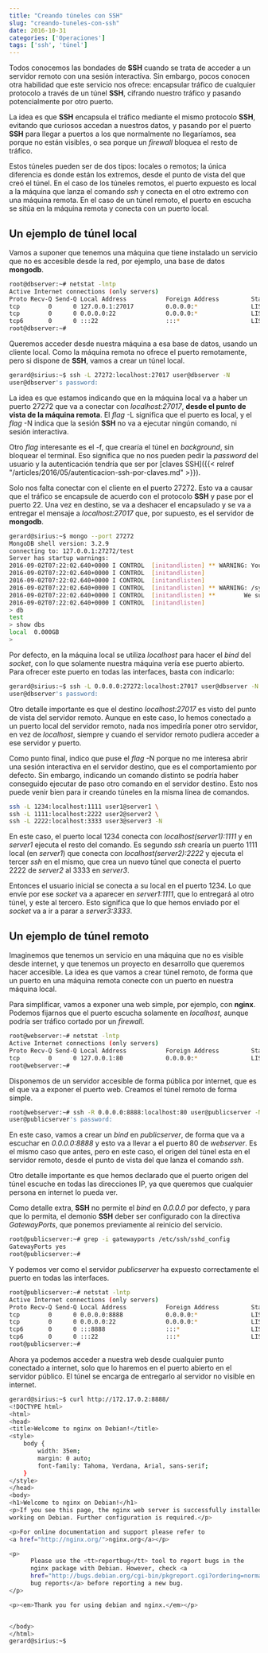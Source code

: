 ```yaml
---
title: "Creando túneles con SSH"
slug: "creando-tuneles-con-ssh"
date: 2016-10-31
categories: ['Operaciones']
tags: ['ssh', 'túnel']
---
```


Todos conocemos las bondades de **SSH** cuando se trata de acceder a un servidor remoto con una sesión interactiva. Sin embargo, pocos conocen otra habilidad que este servicio nos ofrece: encapsular tráfico de cualquier protocolo a través de un túnel **SSH**, cifrando nuestro tráfico y pasando potencialmente por otro puerto.<!--more-->

La idea es que **SSH** encapsula el tráfico mediante el mismo protocolo **SSH**, evitando que curiosos accedan a nuestros datos, y pasando por el puerto **SSH** para llegar a puertos a los que normalmente no llegaríamos, sea porque no están visibles, o sea porque un *firewall* bloquea el resto de tráfico.

Estos túneles pueden ser de dos tipos: locales o remotos; la única diferencia es donde están los extremos, desde el punto de vista del que creó el túnel. En el caso de los túneles remotos, el puerto expuesto es local a la máquina que lanza el comando *ssh* y conecta en el otro extremo con una máquina remota. En el caso de un túnel remoto, el puerto en escucha se sitúa en la máquina remota y conecta con un puerto local.

## Un ejemplo de túnel local

Vamos a suponer que tenemos una máquina que tiene instalado un servicio que no es accesible desde la red, por ejemplo, una base de datos **mongodb**.

```bash
root@dbserver:~# netstat -lntp
Active Internet connections (only servers)
Proto Recv-Q Send-Q Local Address           Foreign Address         State       PID/Program name
tcp        0      0 127.0.0.1:27017         0.0.0.0:*               LISTEN      3194/mongod     
tcp        0      0 0.0.0.0:22              0.0.0.0:*               LISTEN      1/sshd          
tcp6       0      0 :::22                   :::*                    LISTEN      1/sshd          
root@dbserver:~# 
```

Queremos acceder desde nuestra máquina a esa base de datos, usando un cliente local. Como la máquina remota no ofrece el puerto remotamente, pero si dispone de **SSH**, vamos a crear un túnel local.

```bash
gerard@sirius:~$ ssh -L 27272:localhost:27017 user@dbserver -N
user@dbserver's password: 
```

La idea es que estamos indicando que en la máquina local va a haber un puerto 27272 que va a conectar con *localhost:27017*, **desde el punto de vista de la máquina remota**. El *flag* -L significa que el puerto es local, y el *flag* -N indica que la sesión **SSH** no va a ejecutar ningún comando, ni sesión interactiva.

Otro *flag* interesante es el -f, que crearía el túnel en *background*, sin bloquear el terminal. Eso significa que no nos pueden pedir la *password* del usuario y la autenticación tendría que ser por [claves SSH]({{< relref "/articles/2016/05/autenticacion-ssh-por-claves.md" >}}).

Solo nos falta conectar con el cliente en el puerto 27272. Esto va a causar que el tráfico se encapsule de acuerdo con el protocolo **SSH** y pase por el puerto 22. Una vez en destino, se va a deshacer el encapsulado y se va a entregar el mensaje a *localhost:27017* que, por supuesto, es el servidor de **mongodb**.

```bash
gerard@sirius:~$ mongo --port 27272
MongoDB shell version: 3.2.9
connecting to: 127.0.0.1:27272/test
Server has startup warnings: 
2016-09-02T07:22:02.640+0000 I CONTROL  [initandlisten] ** WARNING: You are running this process as the root user, which is not recommended.
2016-09-02T07:22:02.640+0000 I CONTROL  [initandlisten] 
2016-09-02T07:22:02.640+0000 I CONTROL  [initandlisten] 
2016-09-02T07:22:02.640+0000 I CONTROL  [initandlisten] ** WARNING: /sys/kernel/mm/transparent_hugepage/defrag is 'always'.
2016-09-02T07:22:02.640+0000 I CONTROL  [initandlisten] **        We suggest setting it to 'never'
2016-09-02T07:22:02.640+0000 I CONTROL  [initandlisten] 
> db
test
> show dbs
local  0.000GB
> 
```

Por defecto, en la máquina local se utiliza *localhost* para hacer el *bind* del *socket*, con lo que solamente nuestra máquina vería ese puerto abierto. Para ofrecer este puerto en todas las interfaces, basta con indicarlo:

```bash
gerard@sirius:~$ ssh -L 0.0.0.0:27272:localhost:27017 user@dbserver -N
user@dbserver's password: 
```

Otro detalle importante es que el destino *localhost:27017* es visto del punto de vista del servidor remoto. Aunque en este caso, lo hemos conectado a un puerto local del servidor remoto, nada nos impediría poner otro servidor, en vez de *localhost*, siempre y cuando el servidor remoto pudiera acceder a ese servidor y puerto.

Como punto final, indico que puse el *flag* -N porque no me interesa abrir una sesión interactiva en el servidor destino, que es el comportamiento por defecto. Sin embargo, indicando un comando distinto se podría haber conseguido ejecutar de paso otro comando en el servidor destino. Esto nos puede venir bien para ir creando túneles en la misma línea de comandos.

```bash
ssh -L 1234:localhost:1111 user1@server1 \
ssh -L 1111:localhost:2222 user2@server2 \
ssh -L 2222:localhost:3333 user3@server3 -N
```

En este caso, el puerto local 1234 conecta con *localhost(server1):1111* y en *server1* ejecuta el resto del comando. Es segundo *ssh* crearía un puerto 1111 local (en *server1*) que conecta con *localhost(server2):2222* y ejecuta el tercer *ssh* en el mismo, que crea un nuevo túnel que conecta el puerto 2222 de *server2* al 3333 en *server3*.

Entonces el usuario inicial se conecta a su local en el puerto 1234. Lo que envíe por ese *socket* va a aparecer en *server1:1111*, que lo entregará al otro túnel, y este al tercero. Esto significa que lo que hemos enviado por el *socket* va a ir a parar a *server3:3333*.

## Un ejemplo de túnel remoto

Imaginemos que tenemos un servicio en una máquina que no es visible desde internet, y que tenemos un proyecto en desarrollo que queremos hacer accesible. La idea es que vamos a crear túnel remoto, de forma que un puerto en una máquina remota conecte con un puerto en nuestra máquina local.

Para simplificar, vamos a exponer una web simple, por ejemplo, con **nginx**. Podemos fijarnos que el puerto escucha solamente en *localhost*, aunque podría ser tráfico cortado por un *firewall*.

```bash
root@webserver:~# netstat -lntp
Active Internet connections (only servers)
Proto Recv-Q Send-Q Local Address           Foreign Address         State       PID/Program name
tcp        0      0 127.0.0.1:80            0.0.0.0:*               LISTEN      3169/nginx: master 
root@webserver:~# 
```

Disponemos de un servidor accesible de forma pública por internet, que es el que va a exponer el puerto web. Creamos el túnel remoto de forma simple.

```bash
root@webserver:~# ssh -R 0.0.0.0:8888:localhost:80 user@publicserver -N
user@publicserver's password: 
```

En este caso, vamos a crear un *bind* en *publicserver*, de forma que va a escuchar en *0.0.0.0:8888* y esto va a llevar a el puerto 80 de *webserver*. Es el mismo caso que antes, pero en este caso, el origen del túnel esta en el servidor remoto, desde el punto de vista del que lanza el comando *ssh*.

Otro detalle importante es que hemos declarado que el puerto origen del túnel escuche en todas las direcciones IP, ya que queremos que cualquier persona en internet lo pueda ver.

Como detalle extra, **SSH** no permite el *bind* en *0.0.0.0* por defecto, y para que lo permita, el demonio **SSH** deber ser configurado con la directiva *GatewayPorts*, que ponemos previamente al reinicio del servicio.

```bash
root@publicserver:~# grep -i gatewayports /etc/ssh/sshd_config 
GatewayPorts yes
root@publicserver:~# 
```

Y podemos ver como el servidor *publicserver* ha expuesto correctamente el puerto en todas las interfaces.

```bash
root@publicserver:~# netstat -lntp
Active Internet connections (only servers)
Proto Recv-Q Send-Q Local Address           Foreign Address         State       PID/Program name
tcp        0      0 0.0.0.0:8888            0.0.0.0:*               LISTEN      13/sshd: root   
tcp        0      0 0.0.0.0:22              0.0.0.0:*               LISTEN      1/sshd          
tcp6       0      0 :::8888                 :::*                    LISTEN      13/sshd: root   
tcp6       0      0 :::22                   :::*                    LISTEN      1/sshd          
root@publicserver:~# 
```

Ahora ya podemos acceder a nuestra web desde cualquier punto conectado a internet, solo que lo haremos en el puerto abierto en el servidor público. El túnel se encarga de entregarlo al servidor no visible en internet.

```bash
gerard@sirius:~$ curl http://172.17.0.2:8888/
<!DOCTYPE html>
<html>
<head>
<title>Welcome to nginx on Debian!</title>
<style>
    body {
        width: 35em;
        margin: 0 auto;
        font-family: Tahoma, Verdana, Arial, sans-serif;
    }
</style>
</head>
<body>
<h1>Welcome to nginx on Debian!</h1>
<p>If you see this page, the nginx web server is successfully installed and
working on Debian. Further configuration is required.</p>

<p>For online documentation and support please refer to
<a href="http://nginx.org/">nginx.org</a></p>

<p>
      Please use the <tt>reportbug</tt> tool to report bugs in the
      nginx package with Debian. However, check <a
      href="http://bugs.debian.org/cgi-bin/pkgreport.cgi?ordering=normal;archive=0;src=nginx;repeatmerged=0">existing
      bug reports</a> before reporting a new bug.
</p>

<p><em>Thank you for using debian and nginx.</em></p>


</body>
</html>
gerard@sirius:~$ 
```

